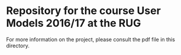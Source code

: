 # Repository for the course User Models 2016/17 at the RUG
For more information on the project, please consult the pdf file in this directory.
